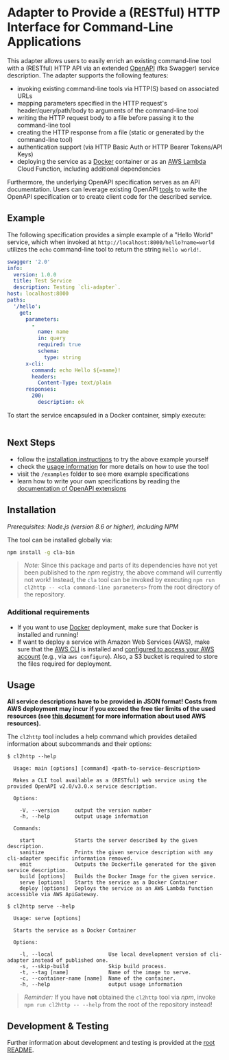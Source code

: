 # Adapter to Provide a (RESTful) HTTP Interface for Command-Line Applications

This adapter allows users to easily enrich an existing command-line tool with a (RESTful) HTTP API via an extended [OpenAPI](https://swagger.io/specification/) (fka Swagger) service description. The adapter supports the following features:

- invoking existing command-line tools via HTTP(S) based on associated URLs
- mapping parameters specified in the HTTP request's header/query/path/body to arguments of the command-line tool
- writing the HTTP request body to a file before passing it to the command-line tool
- creating the HTTP response from a file (static or generated by the command-line tool)
- authentication support (via  HTTP Basic Auth or HTTP Bearer Tokens/API Keys)
- deploying the service as a [Docker](https://www.docker.com/what-container) container or as an [AWS Lambda](#) Cloud Function, including additional dependencies

Furthermore, the underlying OpenAPI specification serves as an API documentation. Users can leverage existing OpenAPI [tools](https://swagger.io/tools/) to write the OpenAPI specification or to create client code for the described service.

## Example

The following specification provides a simple example of a "Hello World" service, which when invoked at `http://localhost:8000/hello?name=world` utilizes the `echo` command-line tool to return the string `Hello world!`.

```yaml
swagger: '2.0'
info:
  version: 1.0.0
  title: Test Service
  description: Testing `cli-adapter`.
host: localhost:8000
paths:
  '/hello':
    get:
      parameters:
        -
          name: name
          in: query
          required: true
          schema:
            type: string
      x-cli:
        command: echo Hello ${=name}!
        headers:
          Content-Type: text/plain
      responses:
        200:
          description: ok
```

To start the service encapsuled in a Docker container, simply execute:

```sh
```

## Next Steps

- follow the [installation instructions](#installation) to try the above example yourself
- check the [usage information](#usage) for more details on how to use the tool
- visit the `/examples` folder to see more example specifications
- learn how to write your own specifications by reading the [documentation of OpenAPI extensions](OpenAPI-Extensions.md)


## Installation

*Prerequisites: Node.js (version 8.6 or higher), including NPM*

The tool can be installed globally via:
```sh
npm install -g cla-bin
```

> *Note:* Since this package and parts of its dependencies have not yet been published to the *npm* registry, the above command will currently not work! Instead, the `cla` tool can be invoked by executing `npm run cl2http -- <cla command-line parameters>` from the root directory of the repository.

### Additional requirements
- If you want to use [Docker](https://www.docker.com/get-docker) deployment, make sure that Docker is installed and running!
- If want to deploy a service with Amazon Web Services (AWS), make sure that the [AWS CLI](https://aws.amazon.com/cli/) is installed and [configured to access your AWS account](https://docs.aws.amazon.com/cli/latest/userguide/cli-config-files.html) (e.g., via `aws configure`). Also, a S3 bucket is required to store the files required for deployment.

## Usage

**All service descriptions have to be provided in JSON format! Costs from AWS deployment may incur if you exceed the free tier limits of the used resources (see [this document](../cla-lambda/README.md#used-aws-resources) for more information about used AWS resources).**

The `cl2http` tool includes a help command which provides detailed information about subcommands and their options:

```
$ cl2http --help

  Usage: main [options] [command] <path-to-service-description>

  Makes a CLI tool available as a (RESTful) web service using the provided OpenAPI v2.0/v3.0.x service description.

  Options:

    -V, --version     output the version number
    -h, --help        output usage information

  Commands:

    start             Starts the server described by the given description.
    sanitize          Prints the given service description with any cli-adapter specific information removed.
    emit              Outputs the Dockerfile generated for the given service description.
    build [options]   Builds the Docker Image for the given service.
    serve [options]   Starts the service as a Docker Container
    deploy [options]  Deploys the service as an AWS Lambda function accessible via AWS ApiGateway.

$ cl2http serve --help

  Usage: serve [options]

  Starts the service as a Docker Container

  Options:

    -l, --local                  Use local development version of cli-adapter instead of published one.
    -s, --skip-build             Skip build process.
    -t, --tag [name]             Name of the image to serve.
    -c, --container-name [name]  Name of the container.
    -h, --help                   output usage information
```

> *Reminder:* If you have **not** obtained the `cl2http` tool via *npm*, invoke `npm run cl2http -- --help` from the root of the repository instead!

## Development & Testing

Further information about development and testing is provided at the [root README](../../README.md).
